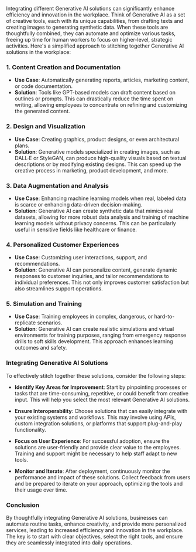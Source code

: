 Integrating different Generative AI solutions can significantly enhance efficiency and innovation in the workplace. Think of Generative AI as a set of creative tools, each with its unique capabilities, from drafting texts and creating images to generating synthetic data. When these tools are thoughtfully combined, they can automate and optimize various tasks, freeing up time for human workers to focus on higher-level, strategic activities. Here's a simplified approach to stitching together Generative AI solutions in the workplace:

### 1. Content Creation and Documentation

- **Use Case**: Automatically generating reports, articles, marketing content, or code documentation.
- **Solution**: Tools like GPT-based models can draft content based on outlines or prompts. This can drastically reduce the time spent on writing, allowing employees to concentrate on refining and customizing the generated content.

### 2. Design and Visualization

- **Use Case**: Creating graphics, product designs, or even architectural plans.
- **Solution**: Generative models specialized in creating images, such as DALL·E or StyleGAN, can produce high-quality visuals based on textual descriptions or by modifying existing designs. This can speed up the creative process in marketing, product development, and more.

### 3. Data Augmentation and Analysis

- **Use Case**: Enhancing machine learning models when real, labeled data is scarce or enhancing data-driven decision-making.
- **Solution**: Generative AI can create synthetic data that mimics real datasets, allowing for more robust data analysis and training of machine learning models without privacy concerns. This can be particularly useful in sensitive fields like healthcare or finance.

### 4. Personalized Customer Experiences

- **Use Case**: Customizing user interactions, support, and recommendations.
- **Solution**: Generative AI can personalize content, generate dynamic responses to customer inquiries, and tailor recommendations to individual preferences. This not only improves customer satisfaction but also streamlines support operations.

### 5. Simulation and Training

- **Use Case**: Training employees in complex, dangerous, or hard-to-replicate scenarios.
- **Solution**: Generative AI can create realistic simulations and virtual environments for training purposes, ranging from emergency response drills to soft skills development. This approach enhances learning outcomes and safety.

### Integrating Generative AI Solutions

To effectively stitch together these solutions, consider the following steps:

- **Identify Key Areas for Improvement**: Start by pinpointing processes or tasks that are time-consuming, repetitive, or could benefit from creative input. This will help you select the most relevant Generative AI solutions.
  
- **Ensure Interoperability**: Choose solutions that can easily integrate with your existing systems and workflows. This may involve using APIs, custom integration solutions, or platforms that support plug-and-play functionality.

- **Focus on User Experience**: For successful adoption, ensure the solutions are user-friendly and provide clear value to the employees. Training and support might be necessary to help staff adapt to new tools.

- **Monitor and Iterate**: After deployment, continuously monitor the performance and impact of these solutions. Collect feedback from users and be prepared to iterate on your approach, optimizing the tools and their usage over time.

### Conclusion

By thoughtfully integrating Generative AI solutions, businesses can automate routine tasks, enhance creativity, and provide more personalized services, leading to increased efficiency and innovation in the workplace. The key is to start with clear objectives, select the right tools, and ensure they are seamlessly integrated into daily operations.
